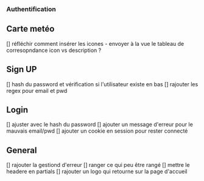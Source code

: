 ### Authentification

## Carte metéo

[] réfléchir comment insérer les icones
    - envoyer à la vue le tableau de corresopndance icon vs description ?

## Sign UP
[] hash du password et vérification si l'utilisateur existe en bas
[] rajouter les regex pour email et pwd

## Login

[] ajuster avec le hash du password
[] ajouter un message d'erreur pour le mauvais email/pwd
[] ajouter un cookie en session pour rester connecté

## General

[] rajouter la gestiond d'erreur
[] ranger ce qui peu être rangé
[] mettre le headere en partials
[] rajouter un logo qui retourne sur la page d'accueil